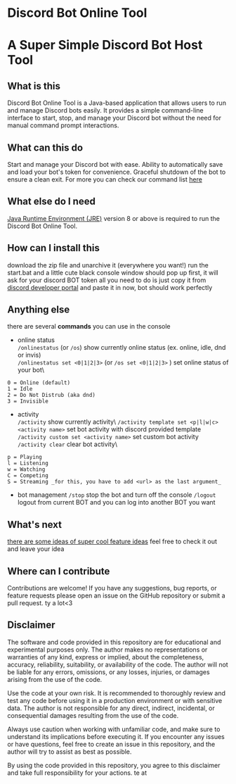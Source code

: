 # Discord Bot Online Tool

# A Super Simple Discord Bot Host Tool

## What is this

Discord Bot Online Tool is a Java-based application that allows users to run and manage Discord bots easily.
It provides a simple command-line interface to start, stop, and manage your Discord bot without the need for manual
command prompt interactions.

## What can this do

Start and manage your Discord bot with ease.
Ability to automatically save and load your bot's token for convenience.
Graceful shutdown of the bot to ensure a clean exit.
For more you can check our command list [here](#Anything-else)

## What else do I need

[Java Runtime Environment (JRE)](https://www.java.com/zh-TW/download/manual.jsp) version 8 or above is required to run
the Discord Bot Online Tool.

## How can I install this

download the zip file and unarchive it (everywhere you want!)
run the start.bat
and a little cute black console window should pop up
first, it will ask for your discord BOT token
all you need to do is just copy it from [discord developer portal](https://discord.com/developers/applications) and
paste it in
now, bot should work perfectly

<a name="Anything-else"></a>
## Anything else

there are several **__commands__** you can use in the console
- online status\
`/onlinestatus` (or `/os`) show currently online status (ex. online, idle, dnd or invis)\
`/onlinestatus set <0|1|2|3>` (or `/os set <0|1|2|3>` ) set online status of your bot\
```
0 = Online (default)
1 = Idle
2 = Do Not Distrub (aka dnd)
3 = Invisible
```
- activity\
`/activity` show currently activity\ 
`/activity template set <p|l|w|c> <activity name>` set bot activity with discord provided template\
`/activity custom set <activity name>` set custom bot activity\
`/activity clear` clear bot activity\
```
p = Playing
l = Listening
w = Watching
C = Competing
S = Streaming _for this, you have to add <url> as the last argument_
```

- bot management
`/stop` stop the bot and turn off the console
`/logout` logout from current BOT and you can log into another BOT you want

## What's next

[there are some ideas of super cool feature ideas](https://github.com/RTX4O9O/DiscordBotOnlineTool/discussions/9)
feel free to check it out and leave your idea

## Where can I contribute

Contributions are welcome!
If you have any suggestions, bug reports, or feature requests
please open an issue on the GitHub repository or submit a pull request.
ty a lot<3

## Disclaimer

The software and code provided in this repository are for educational and experimental purposes only.
The author makes no representations or warranties of any kind, express or implied, about the completeness, accuracy,
reliability, suitability, or availability of the code.
The author will not be liable for any errors, omissions, or any losses, injuries, or damages arising from the use of the
code.

Use the code at your own risk.
It is recommended to thoroughly review and test any code before using it in a production environment or with sensitive
data.
The author is not responsible for any direct, indirect, incidental, or consequential damages resulting from the use of
the code.

Always use caution when working with unfamiliar code, and make sure to understand its implications before executing it.
If you encounter any issues or have questions, feel free to create an issue in this repository, and the author will try
to assist as best as possible.

By using the code provided in this repository, you agree to this disclaimer and take full responsibility for your
actions.
te at 
